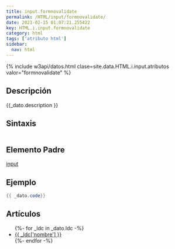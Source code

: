 ```yaml
---
title: input.formnovalidate
permalink: /HTML/input/formnovalidate/
date: 2021-02-15 01:07:21.255422
key: HTML.i.input.formnovalidate
category: html
tags: ['atributo html']
sidebar: 
  nav: html
---
```


{% include w3api/datos.html clase=site.data.HTML.i.input.atributos valor="formnovalidate" %}

## Descripción
{{_dato.description }}

## Sintaxis
~~~html
~~~

## Elemento Padre
[input](/HTML/input/)

## Ejemplo
~~~java
{{ _dato.code}}
~~~

## Artículos
<ul>
{%- for _ldc in _dato.ldc -%}
   <li>
       <a href="{{_ldc['url'] }}">{{ _ldc['nombre'] }}</a>
   </li>
{%- endfor -%}
</ul>
